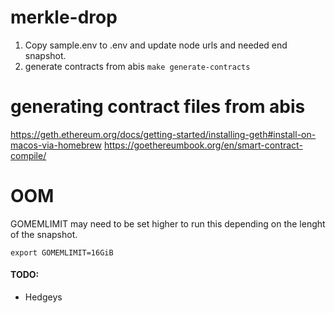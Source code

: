 # merkle-drop


1. Copy sample.env to .env and update node urls and needed end snapshot.
2. generate contracts from abis `make generate-contracts`
 

# generating contract files from abis
https://geth.ethereum.org/docs/getting-started/installing-geth#install-on-macos-via-homebrew
https://goethereumbook.org/en/smart-contract-compile/


# OOM
GOMEMLIMIT may need to be set higher to run this depending on the lenght of the snapshot. 
```
export GOMEMLIMIT=16GiB
```


#### TODO:
- Hedgeys